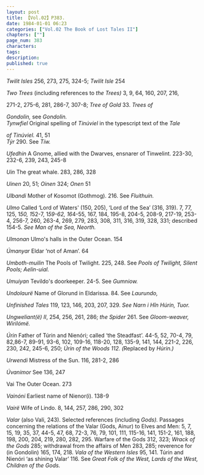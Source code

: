 ```yaml
---
layout: post
title: 【Vol.02】P383.
date: 1984-01-01 06:23
categories: ["Vol.02 The Book of Lost Tales II"]
chapters: [""]
page_num: 383
characters: 
tags: 
description: 
published: true
---
```


<p style="text-indent: 0;">
<I>Twilit Isles    </I>256, 273, 275, 324-5; <I>Twilit Isle </I>254
</p>

<I>Two Trees    </I>(including references to <I>the Trees) </I>3, 9, 64, 160, 207, 216,

271-2, 275-6, 281, 286-7, 307-8;  <I>Tree of Gold </I>33. <I>Trees of</I>

<I>Gondolin, </I>see <I>Gondolin.<BR>Tynwfiel    </I>Original spelling of <I>Tinúviel </I>in the typescript text of the <I>Tale</I>

<I>of Tinúviel. </I>41, 51<BR><I>Týr   </I>290. See <I>Tíw.</I>

<I>Ufedhin    </I>A Gnome, allied with the Dwarves, ensnarer of Tinwelint. 223-30, 232-6, 239, 243, 245-8

<I>Uin    </I>The great whale. 283, 286, 328

<I>Uinen     </I>20, 51; <I>Oinen </I>324; <I>Onen </I>51

<I>Ulbandi    </I>Mother of Kosomot (Gothmog). 216. See <I>Fluithuin.</I>

<I>Ulmo   </I>Called ‘Lord of Waters' (150, 205), ‘Lord of the Sea’ (316, 319). 7, 77, 125, 1<I>50, 1</I>52-7, 1<I>59-62,  16</I>4-55, 167, 184,  195-8, 204-5, 208-9, 217-19, 253-4, 256-7, 260, 263-4, 269, 279, 283, 308, 311, 316, 319, 328, 331; described 154-5. <I>See Man of the Sea, Neorth.</I>

<I>Ulmonan    </I>Ulmo's halls in the Outer Ocean. 154

<I>Úmanyar    </I>Eldar ‘not of Aman’. 64

<I>Umboth-muilin    </I>The Pools of Twilight. 225, 248. See <I>Pools of Twilight, Silent Pools; Aelin-uial.</I>

<I>Umuiyan    </I>Tevildo's doorkeeper. 24-5. See <I>Gumniow.</I>

<I>Undolaurë   </I>Name of Glorund in Eldarissa. 84. See <I>Laurundo,</I>

<I>Unfinished Tales </I>119, 123, 146, 203, 207, 329. <I>See Narn i Hîn Húrin, Tuor.</I>

<I>Ungweliant(ë)     II</I>, 254, 256, 261, 286; <I>the Spider </I>261. See <I>Gloom-weaver, Wirilómë.</I>

<I>Úrin   </I>Father of Túrin and Nienóri; called ‘the Steadfast’. 44-5, 52, 70-4, 79, 82,86-7, 89-91, 93-6, 102, 109-16, 118-20, 128, 135-9, 141, 144, 221-2, 226, 230, 242, 245-6, 250; <I>Úrin of the Woods 112. (</I>Replaced by <I>Húrin.)</I>

<I>Urwendi    </I>Mistress of the Sun. 116, 281-2, 286

<I>Úvanimor   </I>See 136, 247

Vai    The Outer Ocean. 273

<I>Vainóni   </I>Earliest name of Nienor(i). 138-9

<I>Vairë    </I>Wife of Lindo. 8, 144, 257, 286, 290, 302

<I>Valar   </I>(also Vali, 243). Selected references (including <I>Gods). </I>Passages concerning the relations of the Valar (Gods, Ainur) to Elves and Men: 5, 7, 15, 19, 35, 37, 44-5, 47, 68, 72-3, 76, 79, 101, 111, 115-16, 141, 151-2, 161, 188, 198, 200, 204, 219, 280, 282, 295. Warfare of the Gods 312, 323; <I>Wrack of the Gods </I>285; withdrawal from the affairs of Men 283, 285; reverence for (in Gondolin) 165, 174, 218. <I>Vala of the Western Isles </I>95, 141. Túrin and Nienóri ‘as shining Valar’ 116. See <I>Great Folk of the West, Lards of the West, Children of the Gods.</I>

